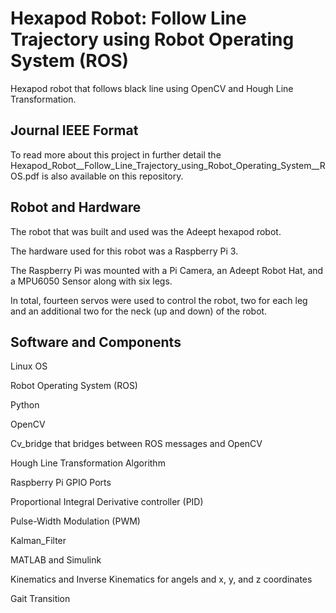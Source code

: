 # Hexapod Robot: Follow Line Trajectory using Robot Operating System (ROS)
Hexapod robot that follows black line using OpenCV and Hough Line Transformation.


## Journal IEEE Format
To read more about this project in further detail the Hexapod_Robot__Follow_Line_Trajectory_using_Robot_Operating_System__ROS.pdf is also available on this repository.


## Robot and Hardware
The robot that was built and used was the Adeept hexapod robot.

The hardware used for this robot was a Raspberry Pi 3. 

The Raspberry Pi was mounted with a Pi Camera, an Adeept Robot Hat, and a MPU6050 Sensor along with six legs.

In total, fourteen servos were used to control the robot, two for each leg and an additional two for the neck (up and down) of the robot.

## Software and Components
Linux OS

Robot Operating System (ROS)

Python

OpenCV

Cv_bridge that bridges between ROS messages and OpenCV

Hough Line Transformation Algorithm

Raspberry Pi GPIO Ports

Proportional Integral Derivative controller (PID)

Pulse-Width Modulation (PWM)

Kalman_Filter

MATLAB and Simulink

Kinematics and Inverse Kinematics for angels and x, y, and z coordinates

Gait Transition
